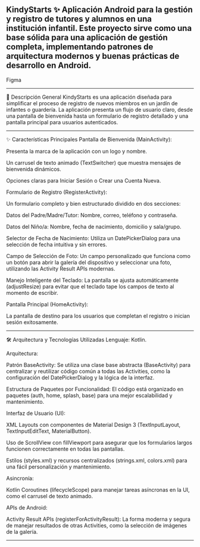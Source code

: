 KindyStarts ✨
Aplicación Android para la gestión y registro de tutores y alumnos en una institución infantil. Este proyecto sirve como una base sólida para una aplicación de gestión completa,
implementando patrones de arquitectura modernos y buenas prácticas de desarrollo en Android.
---

Figma


---

🚀 Descripción General
KindyStarts es una aplicación diseñada para simplificar el proceso de registro de nuevos miembros en un jardín de infantes o guardería. 
La aplicación presenta un flujo de usuario claro, desde una pantalla de bienvenida hasta un formulario de registro detallado y una pantalla principal para usuarios autenticados.

---

✨ Características Principales
Pantalla de Bienvenida (MainActivity):

Presenta la marca de la aplicación con un logo y nombre.

Un carrusel de texto animado (TextSwitcher) que muestra mensajes de bienvenida dinámicos.

Opciones claras para Iniciar Sesión o Crear una Cuenta Nueva.

Formulario de Registro (RegisterActivity):

Un formulario completo y bien estructurado dividido en dos secciones:

Datos del Padre/Madre/Tutor: Nombre, correo, teléfono y contraseña.

Datos del Niño/a: Nombre, fecha de nacimiento, domicilio y sala/grupo.

Selector de Fecha de Nacimiento: Utiliza un DatePickerDialog para una selección de fecha intuitiva y sin errores.

Campo de Selección de Foto: Un campo personalizado que funciona como un botón para abrir la galería del dispositivo y seleccionar una foto, utilizando las Activity Result APIs modernas.

Manejo Inteligente del Teclado: La pantalla se ajusta automáticamente (adjustResize) para evitar que el teclado tape los campos de texto al momento de escribir.

Pantalla Principal (HomeActivity):

La pantalla de destino para los usuarios que completan el registro o inician sesión exitosamente.

---

🛠️ Arquitectura y Tecnologías Utilizadas
Lenguaje: Kotlin.

Arquitectura:

Patrón BaseActivity: Se utiliza una clase base abstracta (BaseActivity) para centralizar y reutilizar código común a todas las Activities, como la configuración del DatePickerDialog y la lógica de la interfaz.

Estructura de Paquetes por Funcionalidad: El código está organizado en paquetes (auth, home, splash, base) para una mejor escalabilidad y mantenimiento.

Interfaz de Usuario (UI):

XML Layouts con componentes de Material Design 3 (TextInputLayout, TextInputEditText, MaterialButton).

Uso de ScrollView con fillViewport para asegurar que los formularios largos funcionen correctamente en todas las pantallas.

Estilos (styles.xml) y recursos centralizados (strings.xml, colors.xml) para una fácil personalización y mantenimiento.

Asincronía:

Kotlin Coroutines (lifecycleScope) para manejar tareas asíncronas en la UI, como el carrusel de texto animado.

APIs de Android:

Activity Result APIs (registerForActivityResult): La forma moderna y segura de manejar resultados de otras Activities, como la selección de imágenes de la galería.

---
